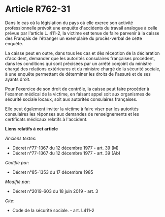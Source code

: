 # Article R762-31

Dans le cas où la législation du pays où elle exerce son activité professionnelle prévoit une enquête d'accidents du travail
analogue à celle prévue par l'article L. 411-2, la victime est tenue de faire parvenir à la caisse des Français de l'étranger
un exemplaire du procès-verbal de cette enquête. 

La caisse peut en outre, dans tous les cas et dès réception de la déclaration d'accident, demander que les autorités
consulaires françaises procèdent, dans les conditions qui sont précisées par un arrêté conjoint du ministre chargé des
relations extérieures et du ministre chargé de la sécurité sociale, à une enquête permettant de déterminer les droits de
l'assuré et de ses ayants droit. 

Pour l'exercice de son droit de contrôle, la caisse peut faire procéder à l'examen médical de la victime, en faisant appel
soit aux organismes de sécurité sociale locaux, soit aux autorités consulaires françaises. 

Elle peut également inviter la victime à faire viser par les autorités consulaires les réponses aux demandes de
renseignements et les certificats médicaux relatifs à l'accident.

**Liens relatifs à cet article**

_Anciens textes_:

  - Décret n°77-1367 du 12 décembre 1977 - art. 39 (M)
  - Décret n°77-1367 du 12 décembre 1977 - art. 39 (Ab)

_Codifié par_:

  - Décret n°85-1353 du 17 décembre 1985

_Modifié par_:

  - Décret n°2019-603 du 18 juin 2019 - art. 3

_Cite_:

  - Code de la sécurité sociale. - art. L411-2
